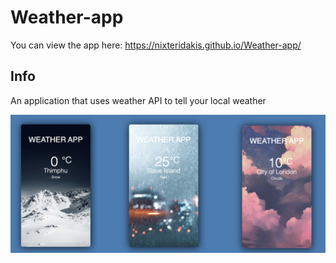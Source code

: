 # Weather-app

You can view the app here: https://nixteridakis.github.io/Weather-app/

Info
-----
An application that uses weather API to tell your local weather

![example picture](https://github.com/Nixteridakis/Weather-app/blob/gh-pages/example.png)
